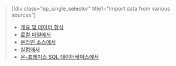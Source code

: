 > [!div class="op_single_selector" title1="Import data from various sources"]
> * [개요 및 데이터 형식](../articles/machine-learning/machine-learning-data-science-import-data.md)
> * [로컬 파일에서](../articles/machine-learning/machine-learning-import-data-from-local-file.md)
> * [온라인 소스에서](../articles/machine-learning/machine-learning-import-data-from-online-sources.md)
> * [실험에서](../articles/machine-learning/machine-learning-import-data-from-an-experiment.md)
> * [온-프레미스 SQL 데이터베이스에서](../articles/machine-learning/machine-learning-use-data-from-an-on-premises-sql-server.md)
>  

